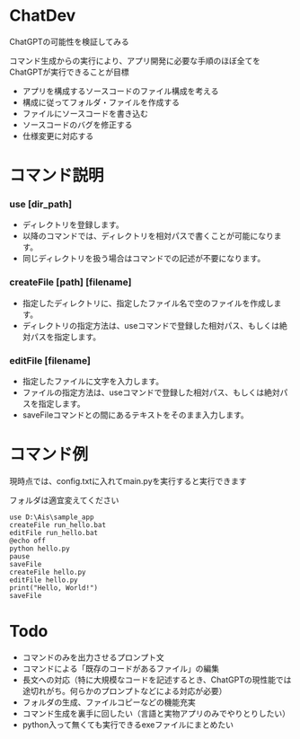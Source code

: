# ChatDev
ChatGPTの可能性を検証してみる

コマンド生成からの実行により、アプリ開発に必要な手順のほぼ全てをChatGPTが実行できることが目標

- アプリを構成するソースコードのファイル構成を考える
- 構成に従ってフォルダ・ファイルを作成する
- ファイルにソースコードを書き込む
- ソースコードのバグを修正する
- 仕様変更に対応する


# コマンド説明

### use [dir_path]
- ディレクトリを登録します。
- 以降のコマンドでは、ディレクトリを相対パスで書くことが可能になります。
- 同じディレクトリを扱う場合はコマンドでの記述が不要になります。

### createFile [path] [filename]
- 指定したディレクトリに、指定したファイル名で空のファイルを作成します。
- ディレクトリの指定方法は、useコマンドで登録した相対パス、もしくは絶対パスを指定します。

### editFile [filename]
- 指定したファイルに文字を入力します。
- ファイルの指定方法は、useコマンドで登録した相対パス、もしくは絶対パスを指定します。
- saveFileコマンドとの間にあるテキストをそのまま入力します。

# コマンド例
現時点では、config.txtに入れてmain.pyを実行すると実行できます

フォルダは適宜変えてください
```
use D:\Ais\sample_app
createFile run_hello.bat
editFile run_hello.bat
@echo off
python hello.py
pause
saveFile
createFile hello.py
editFile hello.py
print("Hello, World!")
saveFile
```

# Todo
- コマンドのみを出力させるプロンプト文
- コマンドによる「既存のコードがあるファイル」の編集
- 長文への対応（特に大規模なコードを記述するとき、ChatGPTの現性能では途切れがち。何らかのプロンプトなどによる対応が必要）
- フォルダの生成、ファイルコピーなどの機能充実
- コマンド生成を裏手に回したい（言語と実物アプリのみでやりとりしたい）
- python入って無くても実行できるexeファイルにまとめたい
